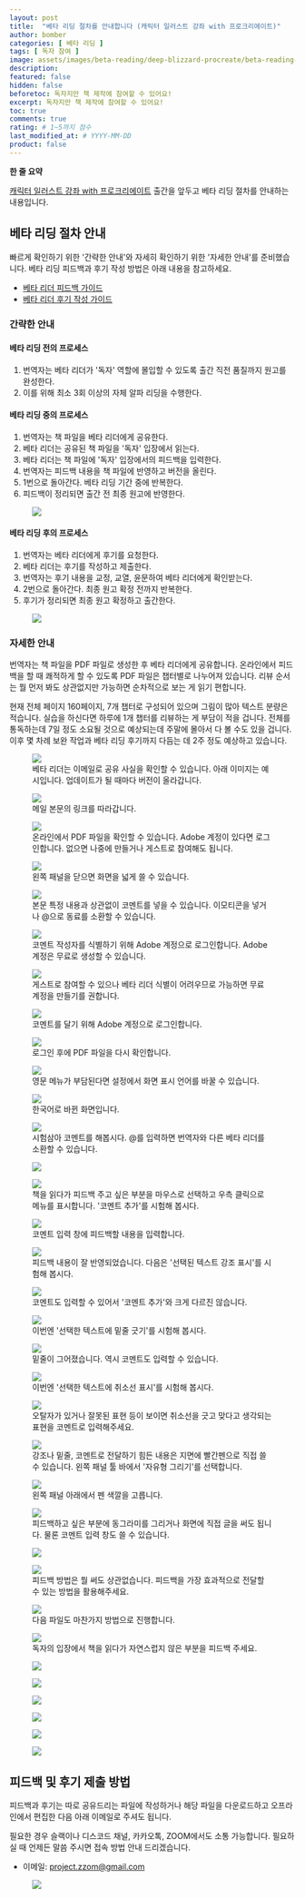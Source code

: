 ```yaml
---
layout: post
title:  "베타 리딩 절차를 안내합니다 (캐릭터 일러스트 강좌 with 프로크리에이트)"
author: bomber
categories: [ 베타 리딩 ]
tags: [ 독자 참여 ]
image: assets/images/beta-reading/deep-blizzard-procreate/beta-reading-process-thumbnail.png
description: 
featured: false
hidden: false
beforetoc: 독자지만 책 제작에 참여할 수 있어요!
excerpt: 독자지만 책 제작에 참여할 수 있어요!
toc: true
comments: true
rating: # 1~5까지 점수
last_modified_at: # YYYY-MM-DD
product: false
---
```


<div class="note">
    <b>한 줄 요약</b>
    <p><a href="https://zzom.io/character-illustration-with-procreate" target="_blank">캐릭터 일러스트 강좌 with 프로크리에이트</a> 출간을 앞두고 베타 리딩 절차를 안내하는 내용입니다.</p> 
</div>

## 베타 리딩 절차 안내

빠르게 확인하기 위한 '간략한 안내'와 자세히 확인하기 위한 '자세한 안내'를 준비했습니다.
베타 리딩 피드백과 후기 작성 방법은 아래 내용을 참고하세요.

<ul>
    <li><a href="{{ site.baseurl }}/2-beta-reading-feedback" target="_blank">베타 리더 피드백 가이드</a></li>
    <li><a href="{{ site.baseurl }}/3-beta-reading-review" target="_blank">베타 리더 후기 작성 가이드</a></li>
</ul>

### 간략한 안내

#### 베타 리딩 전의 프로세스
1. 번역자는 베타 리더가 '독자' 역할에 몰입할 수 있도록 출간 직전 품질까지 원고를 완성한다.
2. 이를 위해 최소 3회 이상의 자체 알파 리딩을 수행한다.

#### 베타 리딩 중의 프로세스
1. 번역자는 책 파일을 베타 리더에게 공유한다.
2. 베타 리더는 공유된 책 파일을 '독자' 입장에서 읽는다.
3. 베타 리더는 책 파일에 '독자' 입장에서의 피드백을 입력한다.
4. 번역자는 피드백 내용을 책 파일에 반영하고 버전을 올린다.
5. 1번으로 돌아간다. 베타 리딩 기간 중에 반복한다.
6. 피드백이 정리되면 출간 전 최종 원고에 반영한다.


<figure>
<a href="{{ site.baseurl }}/assets/images/beta-reading/process/beta-reading-feedback-flow.png" target="_blank">
<img class="rounded border" src="{{ site.baseurl }}/assets/images/beta-reading/process/beta-reading-feedback-flow.png" alter="present">
</a>
</figure>

#### 베타 리딩 후의 프로세스
1. 번역자는 베타 리더에게 후기를 요청한다.
2. 베타 리더는 후기를 작성하고 제출한다.
3. 번역자는 후기 내용을 교정, 교열, 윤문하여 베타 리더에게 확인받는다.
4. 2번으로 돌아간다. 최종 원고 확정 전까지 반복한다.
5. 후기가 정리되면 최종 원고 확정하고 출간한다.

<figure>
<a href="{{ site.baseurl }}/assets/images/beta-reading/process/beta-reading-review-flow.png" target="_blank">
<img class="rounded border" src="{{ site.baseurl }}/assets/images/beta-reading/process/beta-reading-review-flow.png" alter="present">
</a>
</figure>

### 자세한 안내
번역자는 책 파일을 PDF 파일로 생성한 후 베타 리더에게 공유합니다.
온라인에서 피드백을 할 때 쾌적하게 할 수 있도록 PDF 파일은 챕터별로 나누어져 있습니다. 리뷰 순서는 뭘 먼저 봐도 상관없지만 가능하면 순차적으로 보는 게 읽기 편합니다.

현재 전체 페이지 160페이지, 7개 챕터로 구성되어 있으며 그림이 많아 텍스트 분량은 적습니다. 실습을 하신다면 하루에 1개 챕터를 리뷰하는 게 부담이 적을 겁니다. 전체를 통독하는데 7일 정도 소요될 것으로 예상되는데 주말에 몰아서 다 볼 수도 있을 겁니다.
이후 몇 차례 보완 작업과 베타 리딩 후기까지 다듬는 데 2주 정도 예상하고 있습니다.



<figure>
<a href="{{ site.baseurl }}/assets/images/beta-reading/process/001.png" target="_blank">
<img class="rounded border" src="{{ site.baseurl }}/assets/images/beta-reading/process/001.png" alter="present">
</a>
<figcaption class="left">베타 리더는 이메일로 공유 사실을 확인할 수 있습니다. 아래 이미지는 예시입니다. 업데이트가 될 때마다 버전이 올라갑니다.</figcaption>
</figure>

<figure>

<a href="{{ site.baseurl }}/assets/images/beta-reading/process/002.png" target="_blank">
<img class="rounded border" src="{{ site.baseurl }}/assets/images/beta-reading/process/002.png" alter="present">
</a>
<figcaption class="left">메일 본문의 링크를 따라갑니다.</figcaption>
</figure>

<figure>

<a href="{{ site.baseurl }}/assets/images/beta-reading/process/003.png" target="_blank">
<img class="rounded border" src="{{ site.baseurl }}/assets/images/beta-reading/process/003.png" alter="present">
</a>
<figcaption class="left">온라인에서 PDF 파일을 확인할 수 있습니다. Adobe 계정이 있다면 로그인합니다. 없으면 나중에 만들거나 게스트로 참여해도 됩니다.</figcaption>
</figure>

<figure>

<a href="{{ site.baseurl }}/assets/images/beta-reading/process/004.png" target="_blank">
<img class="rounded border" src="{{ site.baseurl }}/assets/images/beta-reading/process/004.png" alter="present">
</a>
<figcaption class="left">왼쪽 패널을 닫으면 화면을 넓게 쓸 수 있습니다.</figcaption>
</figure>

<figure>

<a href="{{ site.baseurl }}/assets/images/beta-reading/process/005.png" target="_blank">
<img class="rounded border" src="{{ site.baseurl }}/assets/images/beta-reading/process/005.png" alter="present">
</a>
<figcaption class="left">본문 특정 내용과 상관없이 코멘트를 넣을 수 있습니다.
이모티콘을 넣거나 @으로 동료를 소환할 수 있습니다.</figcaption>
</figure>


<figure>
<a href="{{ site.baseurl }}/assets/images/beta-reading/process/006.png" target="_blank">
<img class="rounded border" src="{{ site.baseurl }}/assets/images/beta-reading/process/006.png" alter="present">
</a>
<figcaption class="left">코멘트 작성자를 식별하기 위해 Adobe 계정으로 로그인합니다. Adobe 계정은 무료로 생성할 수 있습니다.</figcaption>
</figure>


<figure>
<a href="{{ site.baseurl }}/assets/images/beta-reading/process/007.png" target="_blank">
<img class="rounded border" src="{{ site.baseurl }}/assets/images/beta-reading/process/007.png" alter="present">
</a>
<figcaption class="left">게스트로 참여할 수 있으나 베타 리더 식별이 어려우므로 가능하면 무료 계정을 만들기를 권합니다.</figcaption>
</figure>


<figure>
<a href="{{ site.baseurl }}/assets/images/beta-reading/process/008.png" target="_blank">
<img class="rounded border" src="{{ site.baseurl }}/assets/images/beta-reading/process/008.png" alter="present">
</a>
<figcaption class="left">코멘트를 달기 위해 Adobe 계정으로 로그인합니다.</figcaption>
</figure>


<figure>
<a href="{{ site.baseurl }}/assets/images/beta-reading/process/009.png" target="_blank">
<img class="rounded border" src="{{ site.baseurl }}/assets/images/beta-reading/process/009.png" alter="present">
</a>
<figcaption class="left">로그인 후에 PDF 파일을 다시 확인합니다.</figcaption>
</figure>


<figure>
<a href="{{ site.baseurl }}/assets/images/beta-reading/process/010.png" target="_blank">
<img class="rounded border" src="{{ site.baseurl }}/assets/images/beta-reading/process/010.png" alter="present">
</a>
<figcaption class="left">영문 메뉴가 부담된다면 설정에서 화면 표시 언어를 바꿀 수 있습니다.</figcaption>
</figure>


<figure>
<a href="{{ site.baseurl }}/assets/images/beta-reading/process/011.png" target="_blank">
<img class="rounded border" src="{{ site.baseurl }}/assets/images/beta-reading/process/011.png" alter="present">
</a>
<figcaption class="left">한국어로 바뀐 화면입니다.</figcaption>
</figure>


<figure>
<a href="{{ site.baseurl }}/assets/images/beta-reading/process/012.png" target="_blank">
<img class="rounded border" src="{{ site.baseurl }}/assets/images/beta-reading/process/012.png" alter="present">
</a>
<figcaption class="left">시험삼아 코멘트를 해봅시다. @를 입력하면 번역자와 다른 베타 리더를 소환할 수 있습니다.</figcaption>
</figure>
<figure>
<a href="{{ site.baseurl }}/assets/images/beta-reading/process/013.png" target="_blank">
<img class="rounded border" src="{{ site.baseurl }}/assets/images/beta-reading/process/013.png" alter="present">
</a>
<figcaption class="left"></figcaption>
</figure>


<figure>
<a href="{{ site.baseurl }}/assets/images/beta-reading/process/014.png" target="_blank">
<img class="rounded border" src="{{ site.baseurl }}/assets/images/beta-reading/process/014.png" alter="present">
</a>
<figcaption class="left">책을 읽다가 피드백 주고 싶은 부분을 마우스로 선택하고 우측 클릭으로 메뉴를 표시합니다. '코멘트 추가'를 시험해 봅시다.</figcaption>
</figure>


<figure>
<a href="{{ site.baseurl }}/assets/images/beta-reading/process/015.png" target="_blank">
<img class="rounded border" src="{{ site.baseurl }}/assets/images/beta-reading/process/015.png" alter="present">
</a>
<figcaption class="left">코멘트 입력 창에 피드백할 내용을 입력합니다.</figcaption>
</figure>


<figure>
<a href="{{ site.baseurl }}/assets/images/beta-reading/process/016.png" target="_blank">
<img class="rounded border" src="{{ site.baseurl }}/assets/images/beta-reading/process/016.png" alter="present">
</a>
<figcaption class="left">피드백 내용이 잘 반영되었습니다.
다음은 '선택된 텍스트 강조 표시'를 시험해 봅시다.</figcaption>
</figure>


<figure>
<a href="{{ site.baseurl }}/assets/images/beta-reading/process/017.png" target="_blank">
<img class="rounded border" src="{{ site.baseurl }}/assets/images/beta-reading/process/017.png" alter="present">
</a>
<figcaption class="left">코멘트도 입력할 수 있어서 '코멘트 추가'와 크게 다르진 않습니다.</figcaption>
</figure>


<figure>
<a href="{{ site.baseurl }}/assets/images/beta-reading/process/018.png" target="_blank">
<img class="rounded border" src="{{ site.baseurl }}/assets/images/beta-reading/process/018.png" alter="present">
</a>
<figcaption class="left">이번엔 '선택한 텍스트에 밑줄 긋기'를 시험해 봅시다.</figcaption>
</figure>


<figure>
<a href="{{ site.baseurl }}/assets/images/beta-reading/process/019.png" target="_blank">
<img class="rounded border" src="{{ site.baseurl }}/assets/images/beta-reading/process/019.png" alter="present">
</a>
<figcaption class="left">밑줄이 그어졌습니다. 역시 코멘트도 입력할 수 있습니다.</figcaption>
</figure>


<figure>
<a href="{{ site.baseurl }}/assets/images/beta-reading/process/020.png" target="_blank">
<img class="rounded border" src="{{ site.baseurl }}/assets/images/beta-reading/process/020.png" alter="present">
</a>
<figcaption class="left">이번엔 '선택한 텍스트에 취소선 표시'를 시험해 봅시다.</figcaption>
</figure>


<figure>
<a href="{{ site.baseurl }}/assets/images/beta-reading/process/021.png" target="_blank">
<img class="rounded border" src="{{ site.baseurl }}/assets/images/beta-reading/process/021.png" alter="present">
</a>
<figcaption class="left">오탈자가 있거나 잘못된 표현 등이 보이면 취소선을 긋고 맞다고 생각되는 표현을 코멘트로 입력해주세요.</figcaption>
</figure>


<figure>
<a href="{{ site.baseurl }}/assets/images/beta-reading/process/022.png" target="_blank">
<img class="rounded border" src="{{ site.baseurl }}/assets/images/beta-reading/process/022.png" alter="present">
</a>
<figcaption class="left">강조나 밑줄, 코멘트로 전달하기 힘든 내용은 지면에 빨간펜으로 직접 쓸 수 있습니다.
왼쪽 패널 툴 바에서 '자유형 그리기'를 선택합니다.</figcaption>
</figure>


<figure>
<a href="{{ site.baseurl }}/assets/images/beta-reading/process/023.png" target="_blank">
<img class="rounded border" src="{{ site.baseurl }}/assets/images/beta-reading/process/023.png" alter="present">
</a>
<figcaption class="left">왼쪽 패널 아래에서 펜 색깔을 고릅니다.</figcaption>
</figure>


<figure>
<a href="{{ site.baseurl }}/assets/images/beta-reading/process/024.png" target="_blank">
<img class="rounded border" src="{{ site.baseurl }}/assets/images/beta-reading/process/024.png" alter="present">
</a>
<figcaption class="left">피드백하고 싶은 부분에 동그라미를 그리거나 화면에 직접 글을 써도 됩니다. 물론 코멘트 입력 창도 쓸 수 있습니다.</figcaption>
</figure>
<figure>
<a href="{{ site.baseurl }}/assets/images/beta-reading/process/025.png" target="_blank">
<img class="rounded border" src="{{ site.baseurl }}/assets/images/beta-reading/process/025.png" alter="present">
</a>
<figcaption class="left"></figcaption>
</figure>


<figure>
<a href="{{ site.baseurl }}/assets/images/beta-reading/process/026.png" target="_blank">
<img class="rounded border" src="{{ site.baseurl }}/assets/images/beta-reading/process/026.png" alter="present">
</a>
<figcaption class="left">피드백 방법은 뭘 써도 상관없습니다. 피드백을 가장 효과적으로 전달할 수 있는 방법을 활용해주세요.</figcaption>
</figure>


<figure>
<a href="{{ site.baseurl }}/assets/images/beta-reading/process/027.png" target="_blank">
<img class="rounded border" src="{{ site.baseurl }}/assets/images/beta-reading/process/027.png" alter="present">
</a>
<figcaption class="left">다음 파일도 마찬가지 방법으로 진행합니다.</figcaption>
</figure>

<figure>
<a href="{{ site.baseurl }}/assets/images/beta-reading/process/028.png" target="_blank">
<img class="rounded border" src="{{ site.baseurl }}/assets/images/beta-reading/process/028.png" alter="present">
</a>
<figcaption class="left">독자의 입장에서 책을 읽다가 자연스럽지 않은 부분을 피드백 주세요.</figcaption>
</figure>

<figure>
<a href="{{ site.baseurl }}/assets/images/beta-reading/process/029.png" target="_blank">
<img class="rounded border" src="{{ site.baseurl }}/assets/images/beta-reading/process/029.png" alter="present">
</a>
<figcaption class="left"></figcaption>
</figure>

<figure>
<a href="{{ site.baseurl }}/assets/images/beta-reading/process/030.png" target="_blank">
<img class="rounded border" src="{{ site.baseurl }}/assets/images/beta-reading/process/030.png" alter="present">
</a>
<figcaption class="left"></figcaption>
</figure>

<figure>
<a href="{{ site.baseurl }}/assets/images/beta-reading/process/031.png" target="_blank">
<img class="rounded border" src="{{ site.baseurl }}/assets/images/beta-reading/process/031.png" alter="present">
</a>
<figcaption class="left"></figcaption>
</figure>

<figure>
<a href="{{ site.baseurl }}/assets/images/beta-reading/process/032.png" target="_blank">
<img class="rounded border" src="{{ site.baseurl }}/assets/images/beta-reading/process/032.png" alter="present">
</a>
<figcaption class="left"></figcaption>
</figure>

<figure>
<a href="{{ site.baseurl }}/assets/images/beta-reading/process/033.png" target="_blank">
<img class="rounded border" src="{{ site.baseurl }}/assets/images/beta-reading/process/033.png" alter="present">
</a>
<figcaption class="left"></figcaption>
</figure>

<figure>
<a href="{{ site.baseurl }}/assets/images/beta-reading/process/034.png" target="_blank">
<img class="rounded border" src="{{ site.baseurl }}/assets/images/beta-reading/process/034.png" alter="present">
</a>
<figcaption class="left"></figcaption>
</figure>

## 피드백 및 후기 제출 방법

피드백과 후기는 따로 공유드리는 파일에 작성하거나 해당 파일을 다운로드하고 오프라인에서 편집한 다음 아래 이메일로 주셔도 됩니다.

필요한 경우 슬랙이나 디스코드 채널, 카카오톡, ZOOM에서도 소통 가능합니다. 필요하실 때 언제든 말씀 주시면 접속 방법 안내 드리겠습니다.

* 이메일: project.zzom@gmail.com

<figure>
<img class="medium" src="{{ site.baseurl }}/assets/images/zzom-banner.jpg" alter="present">
</figure>